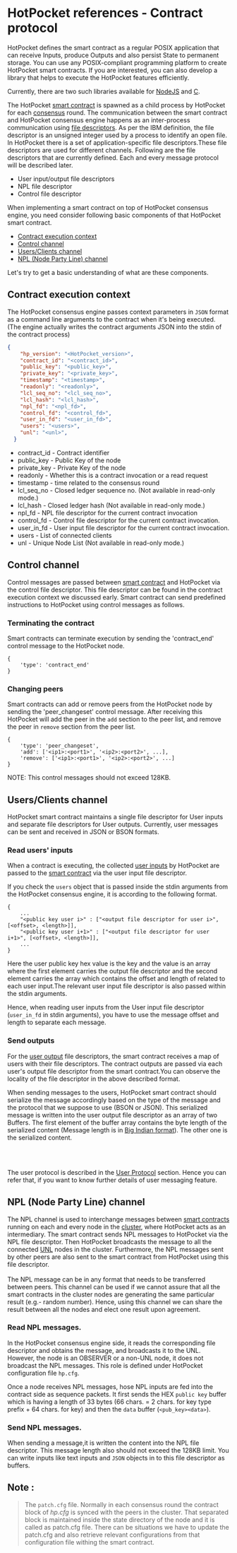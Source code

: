 # HotPocket references - Contract protocol

HotPocket defines the smart contract as a regular POSIX application that can receive Inputs, produce Outputs and also persist State to permanent storage. You can use any POSIX-compliant programming platform to create HotPocket smart contracts. If you are interested, you can also develop a library that helps to execute the HotPocket features efficiently.

Currently, there are two such libraries available for [NodeJS](https://github.com/HotPocketDev/hp-nodejs-contract) and [C](https://github.com/HotPocketDev/hp-c-contract).

The HotPocket [smart contract](concepts.md#smart-contract) is spawned as a child process by HotPocket for each [consensus](concepts.md#consensus) round. The communication between the smart contract and HotPocket consensus engine happens as an inter-process communication using [file descriptors](https://en.wikipedia.org/wiki/File_descriptor). As per the IBM definition, the file descriptor is an unsigned integer used by a process to identify an open file. In HotPocket there is a set of application-specific file descriptors.These file descriptors are used for different channels. Following are the file descriptors that are currently defined. Each and every message protocol will be described later.
- User input/output file descriptors
- NPL file descriptor
- Control file descriptor

When implementing a smart contract on top of HotPocket consensus engine, you need consider following basic components of that HotPocket smart contract.


  - [Contract execution context](#contract-execution-context)
  - [Control channel](#control-channel)
  - [Users/Clients channel](#usersclients-channel)
  - [NPL (Node Party Line) channel](#npl-node-party-line-channel)

Let's try to get a basic understanding of what are these components.

## Contract execution context

The HotPocket consensus engine passes context parameters in `JSON` format as a command line arguments to the contract when it's being executed. (The engine actually writes the contract arguments JSON into the stdin of the contract process)

```json
{
    "hp_version": "<HotPocket_version>",
    "contract_id": "<contract_id>",
    "public_key": "<public_key>",
    "private_key": "<private_key>",
    "timestamp": "<timestamp>",
    "readonly": "<readonly>",
    "lcl_seq_no": "<lcl_seq_no>",
    "lcl_hash": "<lcl_hash>",
    "npl_fd": "<npl_fd>",
    "control_fd": "<control_fd>",
    "user_in_fd": "<user_in_fd>",
    "users": "<users>",
    "unl": "<unl>",
  }

```
- contract_id - Contract identifier
- public_key - Public Key of the node
- private_key - Private Key of the node
- readonly - Whether this is a contract invocation or a read request
- timestamp - time related to the consensus round
- lcl_seq_no - Closed ledger sequence no. (Not available in read-only mode.)
- lcl_hash - Closed ledger hash (Not available in read-only mode.)
- npl_fd - NPL file descriptor for the current contract invocation
- control_fd - Control file descriptor for the current contract invocation.
- user_in_fd - User input file descriptor for the current contract invocation.
- users - List of connected clients
- unl - Unique Node List (Not available in read-only mode.)

## Control channel
Control messages are passed between [smart contract](concepts.md#smart-contract) and HotPocket via the control file descriptor. This file descriptor can be found in the contract execution context we discussed early. Smart contract can send predefined instructions to HotPocket using control messages as follows.

### Terminating the contract
Smart contracts can terminate execution by sending the 'contract_end' control message to the HotPocket node.

    {
        'type': 'contract_end'
    }


### Changing peers
Smart contracts can add or remove peers from the HotPocket node by sending the 'peer_changeset' control message. After receiving this HotPocket will add the peer in the `add` section to the peer list, and remove the peer in `remove` section from the peer list.

    {
        'type': 'peer_changeset',
        'add': ['<ip1>:<port1>', '<ip2>:<port2>', ...],
        'remove': ['<ip1>:<port1>', '<ip2>:<port2>', ...]
    }

NOTE: This control messages should not exceed 128KB.

## Users/Clients channel

HotPocket smart contract maintains a single file descriptor for User inputs and separate file descriptors for User outputs. Currently, user messages can be sent and received in JSON or BSON formats.

### Read users' inputs
When a contract is executing, the collected [user inputs](concepts.md#user-inputs) by HotPocket are passed to the [smart contract](concepts.md#smart-contract) via the user input file descriptor.

If you check the `users` object that is passed inside the stdin arguments from the HotPocket consensus engine, it is according to the following format.


```
{
    ...
    "<public key user i>" : ["<output file descriptor for user i>", [<offset>, <length>]],
    "<public key user i+1>" : ["<output file descriptor for user i+1>", [<offset>, <length>]],
    ...
}
```

Here the user public key hex value is the key and the value is an array where the first element carries the output file descriptor and the second element carries the array which contains the offset and length of related to each user input.The relevant user input file descriptor is also passed within the stdin arguments.

Hence, when reading user inputs from the User input file descriptor (`user_in_fd` in stdin arguments), you have to use the message offset and length to separate each message.

### Send outputs
For the [user output](concepts.md#user-outputs) file descriptors, the smart contract receives a map of users with their file descriptors. The contract outputs are passed via each user's output file descriptor from the smart contract.You can observe the locality of the file descriptor in the above described format.

When sending messages to the users, HotPocket smart contract should serialize the message accordingly based on the type of the message and the protocol that we suppose to use (BSON or JSON). This serialized message is written into the user output file descriptor as an array of two Buffers. The first element of the buffer array contains the byte length of the serialized content (Message length is in [Big Indian format](https://www.ibm.com/docs/en/epfz/5.3?topic=control-bigendian-littleendian-attributes)). The other one is the serialized content.


<br><br>

The user protocol is described in the [User Protocol](reference-client-protocol.md) section. Hence you can refer that, if you want to know further details of user messaging feature.


## NPL (Node Party Line) channel
The NPL channel is used to interchange messages between [smart contracts](concepts.md#smart-contract) running on each and every node in the [cluster](concepts.md#hotpocket-cluster), where HotPocket acts as an intermediary. The smart contract sends NPL messages to HotPocket via the NPL file descriptor. Then HotPocket broadcasts the message to all the connected [UNL](concepts.md#unl---unique-node-list) nodes in the cluster. Furthermore, the NPL messages sent by other peers are also sent to the smart contract from HotPocket using this file descriptor.<br><br> The NPL message can be in any format that needs to be transferred between peers. This channel can be used if we cannot assure that all the smart contracts in the cluster nodes are generating the same particular result (e.g.- random number). Hence, using this channel we can share the result between all the nodes and elect one result upon agreement.


### Read NPL messages.
In the HotPocket consensus engine side, it reads the corresponding file descriptor and obtains the message, and broadcasts it to the UNL. However, the node is an OBSERVER or a non-UNL node, it does not broadcast the NPL messages. This role is defined under HotPocket configuration file `hp.cfg`.

Once a node receives NPL messages, hose NPL inputs are fed into the contract side as sequence packets. It first sends the HEX `public key` buffer which is having a length of 33 bytes (66 chars. = 2 chars. for key type prefix + 64 chars. for key) and then the `data` buffer (`<pub_key><data>`).

### Send NPL messages.
When sending a message,it is written the content into the NPL file descriptor. This message length also should not exceed the 128KB limit. You can write inputs like text inputs and `JSON` objects in to this file descriptor as buffers.


## Note :
>The `patch.cfg` file.
Normally in each consensus round the contract block of _hp.cfg_ is synced with the peers in the cluster. That separated block is maintained inside the state directory of the node and it is called as patch.cfg file. There can be situations we have to update the patch.cfg and also retrieve relevant configurations from that configuration file withing the smart contract.